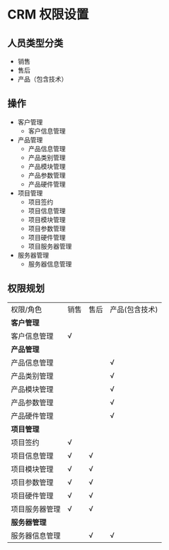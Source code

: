 # CRM 权限设置

## 人员类型分类

* 销售
* 售后
* 产品（包含技术）

## 操作

* 客户管理
	* 客户信息管理 
* 产品管理
	* 产品信息管理
	* 产品类别管理
	* 产品模块管理
	* 产品参数管理
	* 产品硬件管理
* 项目管理
	* 项目签约
	* 项目信息管理
	* 项目模块管理
	* 项目参数管理
	* 项目硬件管理
	* 项目服务器管理
* 服务器管理
   * 服务器信息管理

## 权限规划

<table>
	<tr>
		<td>权限/角色</td>
		<td>销售</td>
		<td>售后</td>
		<td>产品(包含技术)</td>
	</tr>
	<tr>
		<td colspan="4"><strong>客户管理</strong></td>
	</tr>
	<tr>
		<td>客户信息管理</td>
		<td>√</td>
		<td></td>
		<td></td>
	</tr>
	<tr>
		<td colspan="4"><strong>产品管理</strong></td>
	</tr>
	<tr>
		<td>产品信息管理</td>
		<td></td>
		<td></td>
		<td>√</td>
	</tr>
	<tr>
		<td>产品类别管理</td>
		<td></td>
		<td></td>
		<td>√</td>
	</tr>
	<tr>
		<td>产品模块管理</td>
		<td></td>
		<td></td>
		<td>√</td>
	</tr>
	<tr>
		<td>产品参数管理</td>
		<td></td>
		<td></td>
		<td>√</td>
	</tr>
	<tr>
		<td>产品硬件管理</td>
		<td></td>
		<td></td>
		<td>√</td>
	</tr>
	<tr>
		<td colspan="4"><strong>项目管理</strong></td>
	</tr>
	<tr>
		<td>项目签约</td>
		<td>√</td>
		<td></td>
		<td></td>
	</tr>
	<tr>
		<td>项目信息管理</td>
		<td>√</td>
		<td>√</td>
		<td></td>
	</tr>
	<tr>
		<td>项目模块管理</td>
		<td>√</td>
		<td>√</td>
		<td></td>
	</tr>
	<tr>
		<td>项目参数管理</td>
		<td>√</td>
		<td>√</td>
		<td></td>
	</tr>
	<tr>
		<td>项目硬件管理</td>
		<td>√</td>
		<td>√</td>
		<td></td>
	</tr>
	<tr>
		<td>项目服务器管理</td>
		<td>√</td>
		<td>√</td>
		<td></td>
	</tr>
	<tr>
		<td colspan="4"><strong>服务器管理</strong></td>
	</tr>
	<tr>
		<td>服务器信息管理</td>
		<td></td>
		<td>√</td>
		<td>√</td>
	</tr>
</table>
